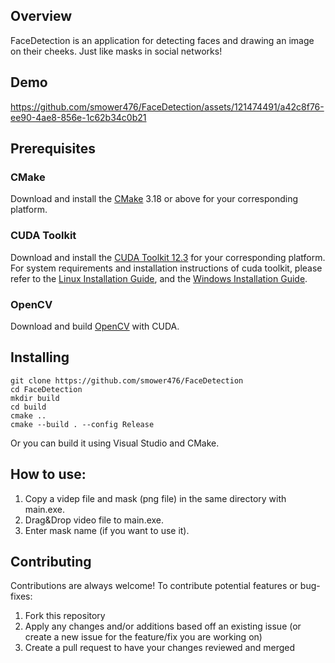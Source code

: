 ## Overview

FaceDetection is an application for detecting faces and drawing an image on their cheeks. Just like masks in social networks!

## Demo

https://github.com/smower476/FaceDetection/assets/121474491/a42c8f76-ee90-4ae8-856e-1c62b34c0b21

## Prerequisites

### CMake

Download and install the [CMake](https://cmake.org/download/) 3.18 or above for your corresponding platform.

### CUDA Toolkit
Download and install the [CUDA Toolkit 12.3](https://developer.nvidia.com/cuda-downloads) for your corresponding platform.
For system requirements and installation instructions of cuda toolkit, please refer to the [Linux Installation Guide](http://docs.nvidia.com/cuda/cuda-installation-guide-linux/), and the [Windows Installation Guide](http://docs.nvidia.com/cuda/cuda-installation-guide-microsoft-windows/index.html).

### OpenCV
Download and build [OpenCV](https://docs.opencv.org/4.x/d3/d52/tutorial_windows_install.html) with CUDA.

## Installing

```
git clone https://github.com/smower476/FaceDetection
cd FaceDetection
mkdir build
cd build
cmake ..
cmake --build . --config Release
```
Or you can build it using Visual Studio and CMake.
## How to use:
1. Copy a videp file and mask (png file) in the same directory with main.exe.
2. Drag&Drop video file to main.exe.
3. Enter mask name (if you want to use it).

## Contributing
Contributions are always welcome! To contribute potential features or bug-fixes:

1. Fork this repository
2. Apply any changes and/or additions based off an existing issue (or create a new issue for the feature/fix you are working on)
3. Create a pull request to have your changes reviewed and merged
